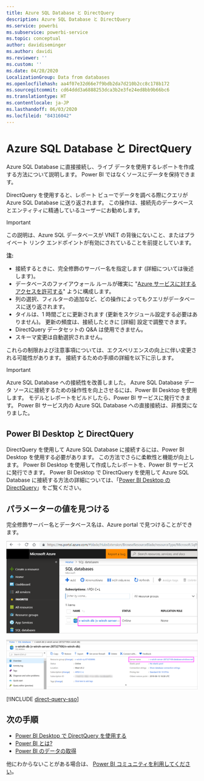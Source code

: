 ```yaml
---
title: Azure SQL Database と DirectQuery
description: Azure SQL Database と DirectQuery
ms.service: powerbi
ms.subservice: powerbi-service
ms.topic: conceptual
author: davidiseminger
ms.author: davidi
ms.reviewer: ''
ms.custom: ''
ms.date: 04/28/2020
LocalizationGroup: Data from databases
ms.openlocfilehash: aa4f07e32d66e7f9bdb2da7d210b2cc8c178b172
ms.sourcegitcommit: cd64ddd3a6888253dca3b2e3fe24ed8bb9b66bc6
ms.translationtype: HT
ms.contentlocale: ja-JP
ms.lasthandoff: 06/03/2020
ms.locfileid: "84316042"
---
```

# <a name="azure-sql-database-with-directquery"></a>Azure SQL Database と DirectQuery

Azure SQL Database に直接接続し、ライブ データを使用するレポートを作成する方法について説明します。 Power BI ではなくソースにデータを保持できます。

DirectQuery を使用すると、レポート ビューでデータを調べる際にクエリが Azure SQL Database に送り返されます。 この操作は、接続先のデータベースとエンティティに精通しているユーザーにお勧めします。

> [!Important]
> この説明は、Azure SQL データベースが VNET の背後にないこと、またはプライベート リンク エンドポイントが有効にされていることを前提としています。

**注:**

* 接続するときに、完全修飾のサーバー名を指定します (詳細については後述します)。
* データベースのファイアウォール ルールが確実に "[Azure サービスに対するアクセスを許可する](https://docs.microsoft.com/azure/sql-database/sql-database-networkaccess-overview#allow-azure-services)" ように構成します。
* 列の選択、フィルターの追加など、どの操作によってもクエリがデータベースに送り返されます。
* タイルは、1 時間ごとに更新されます (更新をスケジュール設定する必要はありません)。 更新の頻度は、接続したときに [詳細] 設定で調整できます。
* DirectQuery データセットの Q&A は使用できません。
* スキーマ変更は自動選択されません。

これらの制限および注意事項については、エクスペリエンスの向上に伴い変更される可能性があります。 接続するための手順の詳細を以下に示します。

> [!Important]
> Azure SQL Database への接続性を改善しました。  Azure SQL Database データ ソースに接続するための操作性を向上させるには、Power BI Desktop を使用します。  モデルとレポートをビルドしたら、Power BI サービスに発行できます。  Power BI サービス内の Azure SQL Database への直接接続は、非推奨になりました。

## <a name="power-bi-desktop-and-directquery"></a>Power BI Desktop と DirectQuery

DirectQuery を使用して Azure SQL Database に接続するには、Power BI Desktop を使用する必要があります。 この方法でさらに柔軟性と機能が向上します。 Power BI Desktop を使用して作成したレポートを、Power BI サービスに発行できます。 Power BI Desktop で DirectQuery を使用して Azure SQL Database に接続する方法の詳細については、「[Power BI Desktop の DirectQuery](desktop-use-directquery.md)」をご覧ください。

## <a name="find-parameter-values"></a>パラメーターの値を見つける

完全修飾サーバー名とデータベース名は、Azure portal で見つけることができます。

![新しい Azure portal の更新](media/service-azure-sql-database-with-direct-connect/azureportnew_update.png)

![Azure portal の更新](media/service-azure-sql-database-with-direct-connect/azureportal_update.png)

[!INCLUDE [direct-query-sso](../includes/direct-query-sso.md)]

## <a name="next-steps"></a>次の手順

* [Power BI Desktop で DirectQuery を使用する](desktop-use-directquery.md)  
* [Power BI とは?](../fundamentals/power-bi-overview.md)  
* [Power BI のデータの取得](service-get-data.md)  

他にわからないことがある場合は、 [Power BI コミュニティを利用してください](https://community.powerbi.com/)。
